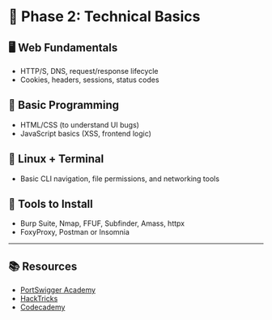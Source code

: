 # 🧱 Phase 2: Technical Basics

## 🖥️ Web Fundamentals
- HTTP/S, DNS, request/response lifecycle
- Cookies, headers, sessions, status codes

## 🧠 Basic Programming
- HTML/CSS (to understand UI bugs)
- JavaScript basics (XSS, frontend logic)

## 🐧 Linux + Terminal
- Basic CLI navigation, file permissions, and networking tools

## 🔧 Tools to Install
- Burp Suite, Nmap, FFUF, Subfinder, Amass, httpx
- FoxyProxy, Postman or Insomnia

---

## 📚 Resources

- [PortSwigger Academy](https://portswigger.net/web-security)
- [HackTricks](https://book.hacktricks.xyz/)
- [Codecademy](https://www.codecademy.com/)
